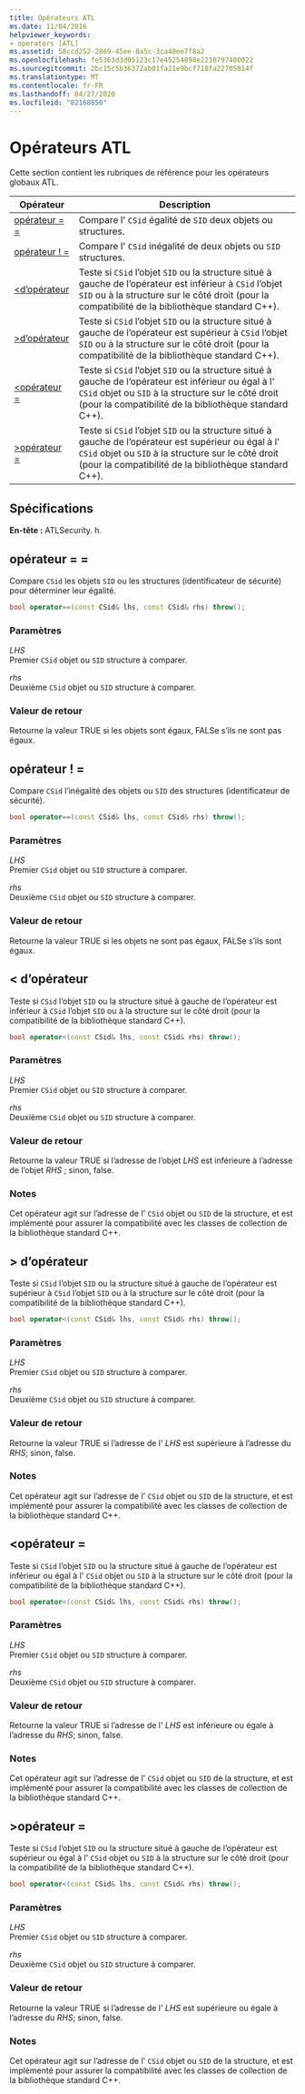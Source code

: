```yaml
---
title: Opérateurs ATL
ms.date: 11/04/2016
helpviewer_keywords:
- operators [ATL]
ms.assetid: 58ccd252-2869-45ee-8a5c-3ca40ee7f8a2
ms.openlocfilehash: fe5363d3d05123c17e45254898e2210797400022
ms.sourcegitcommit: 2bc15c5b36372ab01fa21e9bcf718fa22705814f
ms.translationtype: MT
ms.contentlocale: fr-FR
ms.lasthandoff: 04/27/2020
ms.locfileid: "82168850"
---
```

# <a name="atl-operators"></a>Opérateurs ATL

Cette section contient les rubriques de référence pour les opérateurs globaux ATL.

|Opérateur|Description|
|--------------|-----------------|
|[opérateur = =](#operator_eq_eq)|Compare l' `CSid` égalité de `SID` deux objets ou structures.|
|[opérateur ! =](#operator_neq)|Compare l' `CSid` inégalité de deux objets ou `SID` structures.|
|[<d’opérateur](#operator_lt)|Teste si `CSid` l’objet `SID` ou la structure situé à gauche de l’opérateur est inférieur à `CSid` l’objet `SID` ou à la structure sur le côté droit (pour la compatibilité de la bibliothèque standard C++).|
|[>d’opérateur](#operator_gt)|Teste si `CSid` l’objet `SID` ou la structure situé à gauche de l’opérateur est supérieur à `CSid` l’objet `SID` ou à la structure sur le côté droit (pour la compatibilité de la bibliothèque standard C++).|
|[<opérateur =](#operator_lt__eq)|Teste si `CSid` l’objet `SID` ou la structure situé à gauche de l’opérateur est inférieur ou égal à l' `CSid` objet ou `SID` à la structure sur le côté droit (pour la compatibilité de la bibliothèque standard C++).|
|[>opérateur =](#operator_gt__eq)|Teste si `CSid` l’objet `SID` ou la structure situé à gauche de l’opérateur est supérieur ou égal à l' `CSid` objet ou `SID` à la structure sur le côté droit (pour la compatibilité de la bibliothèque standard C++).|

## <a name="requirements"></a>Spécifications

**En-tête :** ATLSecurity. h.

## <a name="operator-"></a><a name="operator_eq_eq"></a>opérateur = =

Compare `CSid` les objets `SID` ou les structures (identificateur de sécurité) pour déterminer leur égalité.

```cpp
bool operator==(const CSid& lhs, const CSid& rhs) throw();
```

### <a name="parameters"></a>Paramètres

*LHS*<br/>
Premier `CSid` objet ou `SID` structure à comparer.

*rhs*<br/>
Deuxième `CSid` objet ou `SID` structure à comparer.

### <a name="return-value"></a>Valeur de retour

Retourne la valeur TRUE si les objets sont égaux, FALSe s’ils ne sont pas égaux.

## <a name="operator-"></a><a name="operator_neq"></a>opérateur ! =

Compare `CSid` l’inégalité des objets ou `SID` des structures (identificateur de sécurité).

```cpp
bool operator==(const CSid& lhs, const CSid& rhs) throw();
```

### <a name="parameters"></a>Paramètres

*LHS*<br/>
Premier `CSid` objet ou `SID` structure à comparer.

*rhs*<br/>
Deuxième `CSid` objet ou `SID` structure à comparer.

### <a name="return-value"></a>Valeur de retour

Retourne la valeur TRUE si les objets ne sont pas égaux, FALSe s’ils sont égaux.

## <a name="operator-"></a><a name="operator_lt"></a>< d’opérateur

Teste si `CSid` l’objet `SID` ou la structure situé à gauche de l’opérateur est inférieur à `CSid` l’objet `SID` ou à la structure sur le côté droit (pour la compatibilité de la bibliothèque standard C++).

```cpp
bool operator<(const CSid& lhs, const CSid& rhs) throw();
```

### <a name="parameters"></a>Paramètres

*LHS*<br/>
Premier `CSid` objet ou `SID` structure à comparer.

*rhs*<br/>
Deuxième `CSid` objet ou `SID` structure à comparer.

### <a name="return-value"></a>Valeur de retour

Retourne la valeur TRUE si l’adresse de l’objet *LHS* est inférieure à l’adresse de l’objet *RHS* ; sinon, false.

### <a name="remarks"></a>Notes

Cet opérateur agit sur l’adresse de l' `CSid` objet ou `SID` de la structure, et est implémenté pour assurer la compatibilité avec les classes de collection de la bibliothèque standard C++.

## <a name="operator-"></a><a name="operator_gt"></a>> d’opérateur

Teste si `CSid` l’objet `SID` ou la structure situé à gauche de l’opérateur est supérieur à `CSid` l’objet `SID` ou à la structure sur le côté droit (pour la compatibilité de la bibliothèque standard C++).

```cpp
bool operator<(const CSid& lhs, const CSid& rhs) throw();
```

### <a name="parameters"></a>Paramètres

*LHS*<br/>
Premier `CSid` objet ou `SID` structure à comparer.

*rhs*<br/>
Deuxième `CSid` objet ou `SID` structure à comparer.

### <a name="return-value"></a>Valeur de retour

Retourne la valeur TRUE si l’adresse de l' *LHS* est supérieure à l’adresse du *RHS*; sinon, false.

### <a name="remarks"></a>Notes

Cet opérateur agit sur l’adresse de l' `CSid` objet ou `SID` de la structure, et est implémenté pour assurer la compatibilité avec les classes de collection de la bibliothèque standard C++.

## <a name="operator-"></a><a name="operator_lt__eq"></a><opérateur =

Teste si `CSid` l’objet `SID` ou la structure situé à gauche de l’opérateur est inférieur ou égal à l' `CSid` objet ou `SID` à la structure sur le côté droit (pour la compatibilité de la bibliothèque standard C++).

```cpp
bool operator<(const CSid& lhs, const CSid& rhs) throw();
```

### <a name="parameters"></a>Paramètres

*LHS*<br/>
Premier `CSid` objet ou `SID` structure à comparer.

*rhs*<br/>
Deuxième `CSid` objet ou `SID` structure à comparer.

### <a name="return-value"></a>Valeur de retour

Retourne la valeur TRUE si l’adresse de l' *LHS* est inférieure ou égale à l’adresse du *RHS*; sinon, false.

### <a name="remarks"></a>Notes

Cet opérateur agit sur l’adresse de l' `CSid` objet ou `SID` de la structure, et est implémenté pour assurer la compatibilité avec les classes de collection de la bibliothèque standard C++.

## <a name="operator-"></a><a name="operator_gt__eq"></a>>opérateur =

Teste si `CSid` l’objet `SID` ou la structure situé à gauche de l’opérateur est supérieur ou égal à l' `CSid` objet ou `SID` à la structure sur le côté droit (pour la compatibilité de la bibliothèque standard C++).

```cpp
bool operator<(const CSid& lhs, const CSid& rhs) throw();
```

### <a name="parameters"></a>Paramètres

*LHS*<br/>
Premier `CSid` objet ou `SID` structure à comparer.

*rhs*<br/>
Deuxième `CSid` objet ou `SID` structure à comparer.

### <a name="return-value"></a>Valeur de retour

Retourne la valeur TRUE si l’adresse de l' *LHS* est supérieure ou égale à l’adresse du *RHS*; sinon, false.

### <a name="remarks"></a>Notes

Cet opérateur agit sur l’adresse de l' `CSid` objet ou `SID` de la structure, et est implémenté pour assurer la compatibilité avec les classes de collection de la bibliothèque standard C++.
